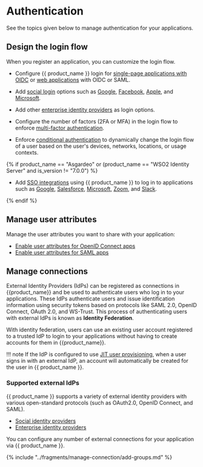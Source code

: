 # Authentication

See the topics given below to manage authentication for your applications.

## Design the login flow

When you register an application, you can customize the login flow.

- Configure {{ product_name }} login for [single-page applications with OIDC]({{base_path}}/guides/authentication/add-login-to-single-page-app/) or [web applications]({{base_path}}/guides/authentication/add-login-to-web-app/) with OIDC or SAML.

- Add [social login]({{base_path}}/guides/authentication/social-login/) options such as [Google]({{base_path}}/guides/authentication/social-login/add-google-login/), [Facebook]({{base_path}}/guides/authentication/social-login/add-facebook-login/), [Apple]({{base_path}}/guides/authentication/social-login/add-apple-login/), and [Microsoft]({{base_path}}/guides/authentication/social-login/add-microsoft-login/).

- Add other [enterprise identity providers]({{base_path}}/guides/authentication/standard-based-login/) as login options.

- Configure the number of factors (2FA or MFA) in the login flow to enforce [multi-factor authentication]({{base_path}}/guides/authentication/mfa/).

- Enforce [conditional authentication]({{base_path}}/guides/authentication/conditional-auth/) to dynamically change the login flow of a user based on the user's devices, networks, locations, or usage contexts.

{% if product_name == "Asgardeo" or (product_name == "WSO2 Identity Server" and is_version != "7.0.0") %}

- Add [SSO integrations]({{base_path}}/guides/authentication/sso-integrations/) using {{ product_name }} to log in to applications such as [Google]({{base_path}}/guides/authentication/sso-integrations/add-google-workspace-template/), [Salesforce]({{base_path}}/guides/authentication/sso-integrations/add-salesforce-template/), [Microsoft]({{base_path}}/guides/authentication/sso-integrations/add-microsoft-365-template/), [Zoom]({{base_path}}/guides/authentication/sso-integrations/add-zoom-template/), and [Slack]({{base_path}}/guides/authentication/sso-integrations/add-slack-template/).

{% endif %}

## Manage user attributes

Manage the user attributes you want to share with your application:

- [Enable user attributes for OpenID Connect apps]({{base_path}}/guides/authentication/user-attributes/enable-attributes-for-oidc-app/)
- [Enable user attributes for SAML apps]({{base_path}}/guides/authentication/user-attributes/enable-attributes-for-saml-app/)

## Manage connections

External Identity Providers (IdPs) can be registered as connections in {{product_name}} and be used to authenticate users who log in to your applications. These IdPs authenticate users and issue identification information using security tokens based on protocols like SAML 2.0, OpenID Connect, OAuth 2.0, and WS-Trust. This process of authenticating users with external IdPs is known as **Identity Federation**.

With identity federation, users can use an existing user account registered to a trusted IdP to login to your applications without having to create accounts for them in {{product_name}}.

!!! note
    If the IdP is configured to use [JIT user provisioning]({{base_path}}/guides/authentication/jit-user-provisioning/), when a user signs in with an external IdP, an account will automatically be created for the user in {{ product_name }}.

### Supported external IdPs

{{ product_name }} supports a variety of external identity providers with various open-standard protocols (such as OAuth2.0, OpenID Connect, and SAML).

- [Social identity providers]({{base_path}}/guides/authentication/social-login/)
- [Enterprise identity providers]({{base_path}}/guides/authentication/standard-based-login/)

You can configure any number of external connections for your application via {{ product_name }}.

{% include "../fragments/manage-connection/add-groups.md" %}



